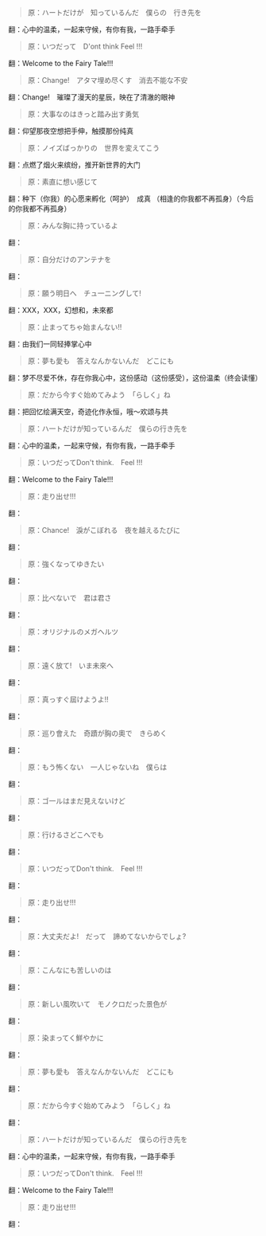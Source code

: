 ﻿> 原：ハートだけが　知っているんだ　僕らの　行き先を

  翻：心中的温柔，一起来守候，有你有我，一路手牵手
  
> 原：いつだって　D'ont think Feel !!!

  翻：Welcome to the Fairy Tale!!!
  

> 原：Change!　アタマ埋め尽くす　消去不能な不安

  翻：Change!　璀璨了漫天的星辰，映在了清澈的眼神
  
> 原：大事なのはきっと踏み出す勇気

  翻：仰望那夜空想把手伸，触摸那份纯真
  
> 原：ノイズばっかりの　世界を変えてこう

  翻：点燃了烟火来缤纷，推开新世界的大门
  
> 原：素直に想い感じて

  翻：种下（你我）的心愿来孵化（呵护）　成真
（相逢的你我都不再孤身）（今后的你我都不再孤身）
  
> 原：みんな胸に持っているよ

  翻：
  
> 原：自分だけのアンテナを

  翻：
  
> 原：願う明日へ　チュ一ニングして!

  翻：XXX，XXX，幻想和，未來都
  
> 原：止まってちゃ始まんない!!

  翻：由我们一同轻捧掌心中
  
> 原：夢も愛も　答えなんかないんだ　どこにも

  翻：梦不尽爱不休，存在你我心中，这份感动（这份感受），这份温柔（终会读懂）
  
> 原：だから今すぐ始めてみよう　「らしく」ね

  翻：把回忆绘满天空，奇迹化作永恒，哦～欢颂与共
  
> 原：ハ一トだけが知っているんだ　僕らの行き先を

  翻：心中的温柔，一起来守候，有你有我，一路手牵手
  
> 原：いつだってDon't think.　Feel !!!

  翻：Welcome to the Fairy Tale!!!
  
> 原：走り出せ!!!

  翻：
  

> 原：Chance!　淚がこぼれる　夜を越えるたびに

  翻：
  
> 原：強くなってゆきたい

  翻：
  
> 原：比べないで　君は君さ

  翻：
  
> 原：オリジナルのメガヘルツ

  翻：
  
> 原：遠く放て!　いま未來へ

  翻：
  
> 原：真っすぐ屆けようよ!!

  翻：
  
> 原：巡り會えた　奇蹟が胸の奧で　きらめく

  翻：
  
> 原：もう怖くない　一人じゃないね　僕らは

  翻：
  
> 原：ゴ一ルはまだ見えないけど

  翻：
  
> 原：行けるさどこへでも

  翻：
  
> 原：いつだってDon't think.　Feel !!!

  翻：
  
> 原：走り出せ!!!

  翻：


> 原：大丈夫だよ!　だって　諦めてないからでしょ?

  翻：
  
> 原：こんなにも苦しいのは

  翻：
  
> 原：新しい風吹いて　モノクロだった景色が

  翻：
  
> 原：染まってく鮮やかに

  翻：
  
> 原：夢も愛も　答えなんかないんだ　どこにも

  翻：
  
> 原：だから今すぐ始めてみよう　「らしく」ね

  翻：
  
> 原：ハ一トだけが知っているんだ　僕らの行き先を

  翻：心中的温柔，一起来守候，有你有我，一路手牵手
  
> 原：いつだってDon't think.　Feel !!!

  翻：Welcome to the Fairy Tale!!!
  
> 原：走り出せ!!!

  翻：
